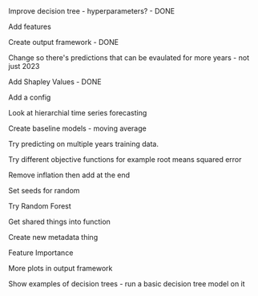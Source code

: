## 

Improve decision tree - hyperparameters? - DONE

Add features

Create output framework - DONE

Change so there's predictions that can be evaulated for more years - not just 2023

Add Shapley Values - DONE

Add a config

Look at hierarchial time series forecasting 

Create baseline models - moving average

Try predicting on multiple years training data.

Try different objective functions for example root means squared error

Remove inflation then add at the end 

Set seeds for random

Try Random Forest

Get shared things into function

Create new metadata thing

Feature Importance

More plots in output framework

Show examples of decision trees - run a basic decision tree model on it 